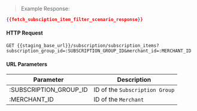> Example Response:

```json
{{fetch_subsciption_item_filter_scenario_response}}
```

#### HTTP Request

`GET {{staging_base_url}}/subscription/subscription_items?subscription_group_id=:SUBSCRIPTION_GROUP_ID&merchant_id=:MERCHANT_ID `

#### URL Parameters

Parameter | Description
--------- | -------------------------------------------------------------------
:SUBSCRIPTION_GROUP_ID | ID of the `Subscription Group`
:MERCHANT_ID | ID of the `Merchant`
